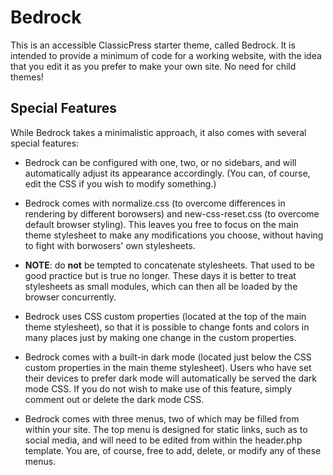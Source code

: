 # Bedrock

This is an accessible ClassicPress starter theme, called Bedrock. It is intended to provide a minimum of code for a working website, with the idea that you edit it as you prefer to make your own site. No need for child themes!


## Special Features

While Bedrock takes a minimalistic approach, it also comes with several special features:

- Bedrock can be configured with one, two, or no sidebars, and will automatically adjust its appearance accordingly. (You can, of course, edit the CSS if you wish to modify something.)

- Bedrock comes with normalize.css (to overcome differences in rendering by different borowsers) and new-css-reset.css (to overcome default browser styling). This leaves you free to focus on the main theme stylesheet to make any modifications you choose, without having to fight with borwosers' own stylesheets.

- **NOTE**: do **not** be tempted to concatenate stylesheets. That used to be good practice but is true no longer. These days it is better to treat stylesheets as small modules, which can then all be loaded by the browser concurrently.

- Bedrock uses CSS custom properties (located at the top of the main theme stylesheet), so that it is possible to change fonts and colors in many places just by making one change in the custom properties.

- Bedrock comes with a built-in dark mode (located just below the CSS custom properties in the main theme stylesheet). Users who have set their devices to prefer dark mode will automatically be served the dark mode CSS. If you do not wish to make use of this feature, simply comment out or delete the dark mode CSS.

- Bedrock comes with three menus, two of which may be filled from within your site. The top menu is designed for static links, such as to social media, and will need to be edited from within the header.php template. You are, of course, free to add, delete, or modify any of these menus.
